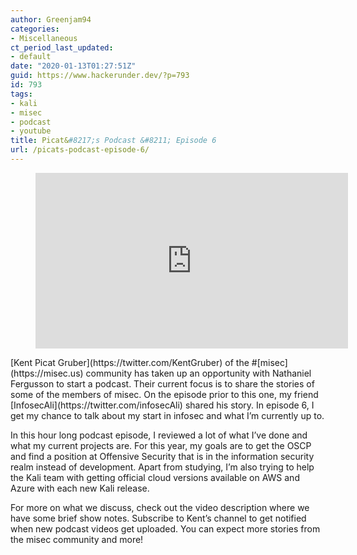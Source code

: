 ```yaml
---
author: Greenjam94
categories:
- Miscellaneous
ct_period_last_updated:
- default
date: "2020-01-13T01:27:51Z"
guid: https://www.hackerunder.dev/?p=793
id: 793
tags:
- kali
- misec
- podcast
- youtube
title: Picat&#8217;s Podcast &#8211; Episode 6
url: /picats-podcast-episode-6/
---
```


<figure class="wp-block-embed-youtube wp-block-embed is-type-video is-provider-youtube wp-embed-aspect-16-9 wp-has-aspect-ratio"><div class="wp-block-embed__wrapper"><iframe allow="accelerometer; autoplay; encrypted-media; gyroscope; picture-in-picture" allowfullscreen="" frameborder="0" height="281" loading="lazy" src="https://www.youtube.com/embed/Kk2IPXE7cGo?feature=oembed" title="Podcast #6" width="500"></iframe></div></figure>[Kent Picat Gruber](https://twitter.com/KentGruber) of the #[misec](https://misec.us) community has taken up an opportunity with Nathaniel Fergusson to start a podcast. Their current focus is to share the stories of some of the members of misec. On the episode prior to this one, my friend [InfosecAli](https://twitter.com/infosecAli) shared his story. In episode 6, I get my chance to talk about my start in infosec and what I’m currently up to.

In this hour long podcast episode, I reviewed a lot of what I’ve done and what my current projects are. For this year, my goals are to get the OSCP and find a position at Offensive Security that is in the information security realm instead of development. Apart from studying, I’m also trying to help the Kali team with getting official cloud versions available on AWS and Azure with each new Kali release.  
  
For more on what we discuss, check out the video description where we have some brief show notes. Subscribe to Kent’s channel to get notified when new podcast videos get uploaded. You can expect more stories from the misec community and more!